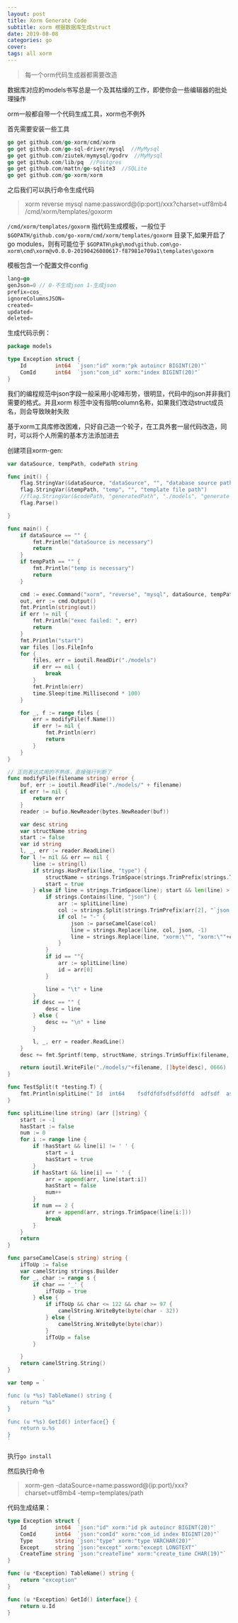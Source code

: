 ```yaml
---
layout: post
title: Xorm Generate Code
subtitle: xorm 根据数据库生成struct
date: 2019-08-08
categories: go
cover: 
tags: all xorm
---
```


> 每一个orm代码生成器都需要改造

数据库对应的models书写总是一个及其枯燥的工作，即使你会一些编辑器的批处理操作

orm一般都自带一个代码生成工具，xorm也不例外

首先需要安装一些工具
```go
go get github.com/go-xorm/cmd/xorm
go get github.com/go-sql-driver/mysql  //MyMysql
go get github.com/ziutek/mymysql/godrv  //MyMysql
go get github.com/lib/pq  //Postgres
go get github.com/mattn/go-sqlite3  //SQLite
go get github.com/go-xorm/xorm
```

之后我们可以执行命令生成代码
> xorm reverse mysql name:password@(ip:port)/xxx?charset=utf8mb4 /cmd/xorm/templates/goxorm

`/cmd/xorm/templates/goxorm` 指代码生成模板，一般位于`$GOPATH/github.com/go-xorm/cmd/xorm/templates/goxorm` 目录下,如果开启了go modules，则有可能位于 `$GOPATH\pkg\mod\github.com\go-xorm\cmd\xorm@v0.0.0-20190426080617-f87981e709a1\templates\goxorm`

模板包含一个配置文件config
```go
lang=go
genJson=0 // 0-不生成json 1-生成json
prefix=cos_
ignoreColumnsJSON=
created=
updated=
deleted=
```
生成代码示例：
```go
package models

type Exception struct {
	Id         int64  `json:"id" xorm:"pk autoincr BIGINT(20)"`
	ComId      int64  `json:"com_id" xorm:"index BIGINT(20)"`
}
```

我们的编程规范中json字段一般采用小驼峰形势，很明显，代码中的json并非我们需要的格式。并且xorm 标签中没有指明column名称，如果我们改动struct成员名，则会导致映射失败

基于xorm工具库修改困难，只好自己造一个轮子，在工具外套一层代码改造，同时，可以将个人所需的基本方法添加进去

创建项目xorm-gen:
```go
var dataSource, tempPath, codePath string

func init() {
	flag.StringVar(&dataSource, "dataSource", "", "database source path(eg: root:admin@(ip:port)/database?charset=utf8mb4)")
	flag.StringVar(&tempPath, "temp", "", "template file path")
	//flag.StringVar(&codePath, "generatedPath", "./models", "generate code to direction")
	flag.Parse()

}

func main() {
	if dataSource == "" {
		fmt.Println("dataSource is necessary")
		return
	}
	if tempPath == "" {
		fmt.Println("temp is necessary")
		return
	}

	cmd := exec.Command("xorm", "reverse", "mysql", dataSource, tempPath)
	out, err := cmd.Output()
	fmt.Println(string(out))
	if err != nil {
		fmt.Println("exec failed: ", err)
		return
	}
	fmt.Println("start")
	var files []os.FileInfo
	for {
		files, err = ioutil.ReadDir("./models")
		if err == nil {
			break
		}
		fmt.Println(err)
		time.Sleep(time.Millisecond * 100)
	}

	for _, f := range files {
		err = modifyFile(f.Name())
		if err != nil {
			fmt.Println(err)
			return
		}
	}
}

// 正则表达式用的不熟练，直接强行判断了
func modifyFile(filename string) error {
	buf, err := ioutil.ReadFile("./models/" + filename)
	if err != nil {
		return err
	}
	reader := bufio.NewReader(bytes.NewReader(buf))

	var desc string
	var structName string
	start := false
	var id string
	l, _, err := reader.ReadLine()
	for l != nil && err == nil {
		line := string(l)
		if strings.HasPrefix(line, "type") {
			structName = strings.TrimSpace(strings.TrimPrefix(strings.TrimSuffix(line, "struct {"), "type"))
			start = true
		} else if line = strings.TrimSpace(line); start && len(line) > 1 {
			if strings.Contains(line, "json") {
				arr := splitLine(line)
				col := strings.Split(strings.TrimPrefix(arr[2], "`json:\""), "\"")[0]
				if col != "-" {
					json := parseCamelCase(col)
					line = strings.Replace(line, col, json, -1)
					line = strings.Replace(line, "xorm:\"", "xorm:\""+col+" ", -1)
				}
			}
			if id == ""{
				arr := splitLine(line)
				id = arr[0]
			}

			line = "\t" + line
		}
		if desc == "" {
			desc = line
		} else {
			desc += "\n" + line
		}

		l, _, err = reader.ReadLine()
	}
	desc += fmt.Sprintf(temp, structName, strings.TrimSuffix(filename, ".go"), structName, id)

	return ioutil.WriteFile("./models/"+filename, []byte(desc), 0666)
}

func TestSplit(t *testing.T) {
	fmt.Println(splitLine("	Id  int64    fsdfdfdfsdfsdfdffd  adfsdf  asdfsdf"))
}

func splitLine(line string) (arr []string) {
	start := -1
	hasStart := false
	num := 0
	for i := range line {
		if !hasStart && line[i] != ' ' {
			start = i
			hasStart = true
		}
		if hasStart && line[i] == ' ' {
			arr = append(arr, line[start:i])
			hasStart = false
			num++
		}
		if num == 2 {
			arr = append(arr, strings.TrimSpace(line[i:]))
			break
		}
	}
	return
}

func parseCamelCase(s string) string {
	ifToUp := false
	var camelString strings.Builder
	for _, char := range s {
		if char == '_' {
			ifToUp = true
		} else {
			if ifToUp && char <= 122 && char >= 97 {
				camelString.WriteByte(byte(char - 32))
			} else {
				camelString.WriteByte(byte(char))
			}
			ifToUp = false
		}

	}
	return camelString.String()
}

var temp = `

func (u *%s) TableName() string {
	return "%s"
}

func (u *%s) GetId() interface{} {
	return u.%s
}
`
```

执行`go install`

然后执行命令
> xorm-gen -dataSource=name:password@(ip:port)/xxx?charset=utf8mb4 -temp=templates/path

代码生成结果：
```go
type Exception struct {
	Id         int64  `json:"id" xorm:"id pk autoincr BIGINT(20)"`
	ComId      int64  `json:"comId" xorm:"com_id index BIGINT(20)"`
	Type       string `json:"type" xorm:"type VARCHAR(20)"`
	Except     string `json:"except" xorm:"except LONGTEXT"`
	CreateTime string `json:"createTime" xorm:"create_time CHAR(19)"`
}

func (u *Exception) TableName() string {
	return "exception"
}

func (u *Exception) GetId() interface{} {
	return u.Id
}
```